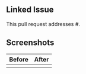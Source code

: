 <!--
Give a short description of this pull request 

(e.g. Adds a variation of the theme with less contrast.)
-->

## Linked Issue 

This pull request addresses #<!-- Issue Link -->.

## Screenshots

| Before | After |
| ------ | ----- |
| | |
